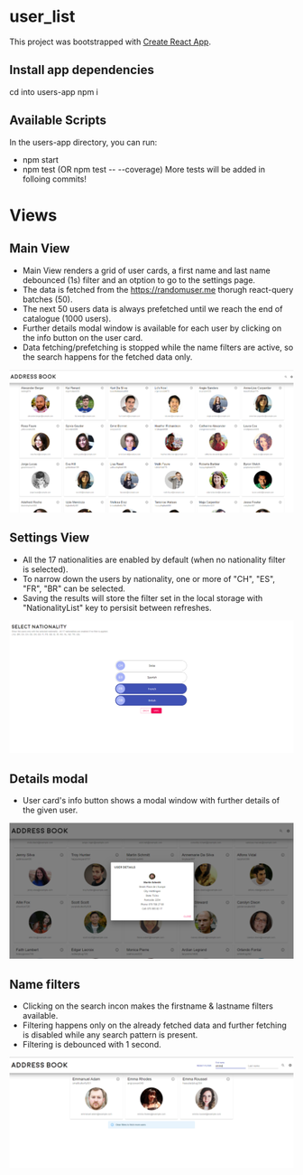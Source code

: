# user_list

This project was bootstrapped with [Create React App](https://github.com/facebook/create-react-app).

## Install app dependencies

cd into users-app
npm i

## Available Scripts

In the users-app directory, you can run:

- npm start
- npm test (OR npm test -- --coverage) More tests will be added in folloing commits!

# Views

## Main View

- Main View renders a grid of user cards, a first name and last name debounced (1s) filter and an otption to go to the settings page.
- The data is fetched from the https://randomuser.me thorugh react-query batches (50).
- The next 50 users data is always prefetched until we reach the end of catalogue (1000 users).
- Further details modal window is available for each user by clicking on the info button on the user card.
- Data fetching/prefetching is stopped while the name filters are active, so the search happens for the fetched data only.

<p align="center">
  <img src="screenshots/mainView.PNG">
</p>

## Settings View

- All the 17 nationalities are enabled by default (when no nationality filter is selected).
- To narrow down the users by nationality, one or more of "CH", "ES", "FR", "BR" can be selected.
- Saving the results will store the filter set in the local storage with "NationalityList" key to persisit between refreshes.

<p align="center">
  <img src="screenshots/selectNat.PNG">
</p>

## Details modal

- User card's info button shows a modal window with further details of the given user.

<p align="center">
  <img src="screenshots/details.PNG">
</p>

## Name filters

- Clicking on the search incon makes the firstname & lastname filters available.
- Filtering happens only on the already fetched data and further fetching is disabled while any search pattern is present.
- Filtering is debounced with 1 second.

<p align="center">
  <img src="screenshots/nameFilter.PNG">
</p>

